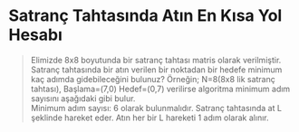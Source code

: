 # Satranç Tahtasında Atın En Kısa Yol Hesabı
>Elimizde 8x8 boyutunda bir satranç tahtası matris olarak verilmiştir. Satranç tahtasında bir atın verilen bir noktadan 
bir hedefe minimum kaç adımda gidebileceğini bulunuz?
Örneğin; N=8(8x8 lik satranç tahtası), Başlama=(7,0) Hedef=(0,7) verilirse algoritma minimum adım 
sayısını aşağıdaki gibi bulur.  
Minimum adım sayısı: 6 olarak bulunmalıdır. 
Satranç tahtasında at L şeklinde hareket eder. 
 Atın her bir L hareketi 1 adım olarak alınır.
